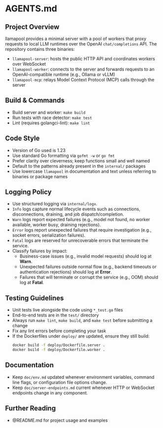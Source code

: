 # AGENTS.md

## Project Overview
llamapool provides a minimal server with a pool of workers that proxy requests
to local LLM runtimes over the OpenAI `chat/completions` API. The repository
contains three binaries:
- `llamapool-server`: hosts the public HTTP API and coordinates workers over WebSocket
- `llamapool-worker`: connects to the server and forwards requests to an
  OpenAI-compatible runtime (e.g., Ollama or vLLM)
- `llamapool-mcp`: relays Model Context Protocol (MCP) calls through the server

## Build & Commands
- Build server and worker: `make build`
- Run tests with race detector: `make test`
- Lint (requires golangci-lint): `make lint`

## Code Style
- Version of Go used is 1.23
- Use standard Go formatting via `gofmt -w` or `go fmt`
- Prefer clarity over cleverness; keep functions small and well named
- Default to the patterns already present in the `internal/` packages
- Use lowercase `llamapool` in documentation and text unless referring to binaries or package names

## Logging Policy
- Use structured logging via `internal/logx`.
- `Info` logs capture normal lifecycle events such as connections, disconnections, draining, and job dispatch/completion.
- `Warn` logs report expected failures (e.g., model not found, no worker available, worker busy, draining rejections).
- `Error` logs report unexpected failures that require investigation (e.g., socket errors, serialization failures).
- `Fatal` logs are reserved for unrecoverable errors that terminate the service.
- Classify failures by impact:
  - Business-case issues (e.g., invalid model requests) should log at **Warn**.
  - Unexpected failures outside normal flow (e.g., backend timeouts or authentication rejections) should log at **Error**.
  - Failures that will terminate or corrupt the service (e.g., OOM) should log at **Fatal**.

## Testing Guidelines
- Unit tests live alongside the code using `*_test.go` files
- End-to-end tests are in the `test/` directory
- Always run `make lint`, `make build`, and `make test` before submitting a change
- Fix any lint errors before completing your task
- If the Dockerfiles under `deploy/` are updated, ensure they still build:
  ```bash
  docker build -f deploy/Dockerfile.server .
  docker build -f deploy/Dockerfile.worker .
  ```

## Documentation
- Keep `doc/env.md` updated whenever environment variables, command line flags, or configuration file options change.
- Keep `doc/server-endpoints.md` current whenever HTTP or WebSocket endpoints change in any component.

## Further Reading
- @README.md for project usage and examples
